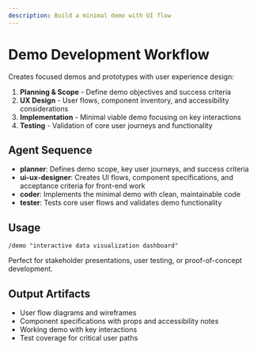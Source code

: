 ```yaml
---
description: Build a minimal demo with UI flow
---
```


# Demo Development Workflow

Creates focused demos and prototypes with user experience design:

1. **Planning & Scope** - Define demo objectives and success criteria
2. **UX Design** - User flows, component inventory, and accessibility
   considerations
3. **Implementation** - Minimal viable demo focusing on key interactions
4. **Testing** - Validation of core user journeys and functionality

## Agent Sequence

- **planner**: Defines demo scope, key user journeys, and success criteria
- **ui-ux-designer**: Creates UI flows, component specifications, and acceptance
  criteria for front-end work
- **coder**: Implements the minimal demo with clean, maintainable code
- **tester**: Tests core user flows and validates demo functionality

## Usage

```
/demo "interactive data visualization dashboard"
```

Perfect for stakeholder presentations, user testing, or proof-of-concept
development.

## Output Artifacts

- User flow diagrams and wireframes
- Component specifications with props and accessibility notes
- Working demo with key interactions
- Test coverage for critical user paths
